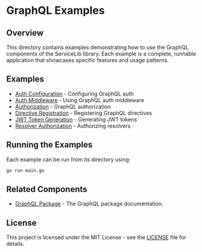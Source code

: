 # GraphQL Examples

## Overview

This directory contains examples demonstrating how to use the GraphQL components of the ServiceLib library. Each example is a complete, runnable application that showcases specific features and usage patterns.

## Examples

- [Auth Configuration](./auth_configuration/README.md) - Configuring GraphQL auth
- [Auth Middleware](./auth_middleware/README.md) - Using GraphQL auth middleware
- [Authorization](./authorization/README.md) - GraphQL authorization
- [Directive Registration](./directive_registration/README.md) - Registering GraphQL directives
- [JWT Token Generation](./jwt_token_generation/README.md) - Generating JWT tokens
- [Resolver Authorization](./resolver_authorization/README.md) - Authorizing resolvers

## Running the Examples

Each example can be run from its directory using:

```bash
go run main.go
```

## Related Components

- [GraphQL Package](../../graphql/README.md) - The GraphQL package documentation.

## License

This project is licensed under the MIT License - see the [LICENSE](../../LICENSE) file for details.